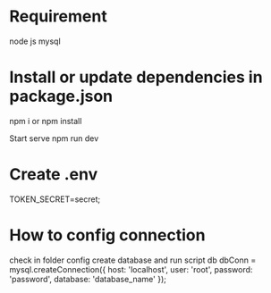 # Requirement
node js
mysql

# Install or update dependencies in package.json
npm i or npm install

Start serve
npm run dev

# Create .env
TOKEN_SECRET=secret;

# How to config connection 
check in folder config create database and run script db
dbConn = mysql.createConnection({
    host: 'localhost',
    user: 'root',
    password: 'password',
    database: 'database_name'
});

